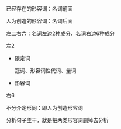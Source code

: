 已经存在的形容词：名词前面

人为创造的形容词：名词后面

左二右六：名词左边2种成分、名词右边6种成分

左2

- 限定词

  冠词、形容词性代词、量词

- 形容词

右6

不分介定形同：即人为创造形容词

分析句子主干，就是把两类形容词删掉去分析
